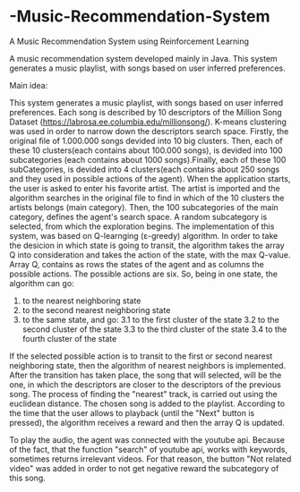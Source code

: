 # -Music-Recommendation-System

A Music Recommendation System using Reinforcement Learning 

Α music recommendation system developed mainly in Java. This system generates a music playlist, with songs based on user inferred preferences.

Main idea:

This system generates a music playlist, with songs based on user inferred preferences. Each song is described by 10 descriptors of the Million Song Dataset (https://labrosa.ee.columbia.edu/millionsong/). K-means clustering was used in order to narrow down the descriptors search space. Firstly, the original file of 1.000.000 songs devided into 10 big clusters. Then, each of these 10 clusters(each contains about 100.000 songs), is devided into 100 subcategories (each contains about 1000 songs).Finally, each of these 100 subCategories, is devided into 4 clusters(each contains about 250 songs and they used in possible actions of the agent). When the application starts, the user is asked to enter his favorite artist. The artist is imported and the algorithm searches in the original file to find in which of the 10 clusters the artists belongs (main category). Then, the 100 subcategories of the main category, defines the agent's search space. A random subcategory is selected, from which the exploration begins. The implementation of this system, was based on Q-learnging (ε-greedy) algorithm. In order to take the desicion in which state is going to transit, the algorithm takes the array Q into consideration and takes the action of the state, with the max Q-value. Array Q, contains as rows the states of the agent and as columns the possible actions. The possible actions are six. So, being in one state, the algorithm can go:
  1. to the nearest neighboring state
  2. to the second nearest neighboring state
  3. to the same state, and go:
      3.1 to the first cluster of the state
      3.2 to the second cluster of the state
      3.3 to the third cluster of the state
      3.4 to the fourth cluster of the state
      
  If the selected possible action is to transit to the first or second nearest neighboring state, then the algorithm of nearest neighbors is implemented. After the transition has taken place, the song that will selected, will be the one, in which the descriptors are closer to the descriptors of the previous song. The process of finding the "nearest" track, is carried out using the euclidean distance.
The chosen song is added to the playlist. According to the time that the user allows to playback (until the "Next" button is pressed), the algorithm receives a reward and then the array Q is updated.

To play the audio, the agent was connected with the youtube api. Because of the fact, that the function "search" of youtube api, works with keywords, sometimes returns irrelevant videos. For that reason, the button "Not related video" was added in order to not get negative reward the subcategory of this song. 
